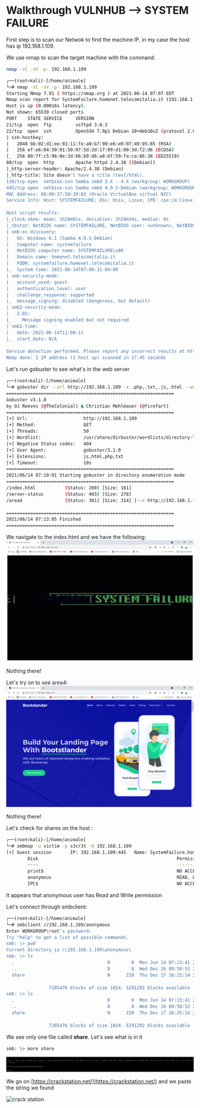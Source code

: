 # Walkthrough VULNHUB --> SYSTEM FAILURE

First step is to scan our Netwok to find the machine IP, in my case the host has ip 192.168.1.109.

We use nmap to scan the target machine with the command:

```bash
nmap -sC -sV -p- 192.168.1.109
```

```bash
┌──(root💀kali)-[/home/animale]
└─# nmap -sC -sV -p- 192.168.1.109
Starting Nmap 7.91 ( https://nmap.org ) at 2021-06-14 07:07 EDT
Nmap scan report for SystemFailure.homenet.telecomitalia.it (192.168.1.109)
Host is up (0.00016s latency).
Not shown: 65530 closed ports
PORT    STATE SERVICE     VERSION
21/tcp  open  ftp         vsftpd 3.0.3
22/tcp  open  ssh         OpenSSH 7.9p1 Debian 10+deb10u2 (protocol 2.0)
| ssh-hostkey:
|   2048 bb:02:d1:ee:91:11:fe:a0:b7:90:e6:e0:07:49:95:85 (RSA)
|   256 ef:e6:04:30:01:50:07:5d:2d:17:99:d1:00:3d:f2:d6 (ECDSA)
|_  256 80:7f:c5:96:0e:3d:66:b9:d6:a8:6f:59:fa:ca:86:36 (ED25519)
80/tcp  open  http        Apache httpd 2.4.38 ((Debian))
|_http-server-header: Apache/2.4.38 (Debian)
|_http-title: Site doesn't have a title (text/html).
139/tcp open  netbios-ssn Samba smbd 3.X - 4.X (workgroup: WORKGROUP)
445/tcp open  netbios-ssn Samba smbd 4.9.5-Debian (workgroup: WORKGROUP)
MAC Address: 08:00:27:50:19:B3 (Oracle VirtualBox virtual NIC)
Service Info: Host: SYSTEMFAILURE; OSs: Unix, Linux; CPE: cpe:/o:linux:linux_kernel

Host script results:
|_clock-skew: mean: 1h20m01s, deviation: 2h18m34s, median: 0s
|_nbstat: NetBIOS name: SYSTEMFAILURE, NetBIOS user: <unknown>, NetBIOS MAC: <unknown> (unknown)
| smb-os-discovery:
|   OS: Windows 6.1 (Samba 4.9.5-Debian)
|   Computer name: systemfailure
|   NetBIOS computer name: SYSTEMFAILURE\x00
|   Domain name: homenet.telecomitalia.it
|   FQDN: systemfailure.homenet.telecomitalia.it
|_  System time: 2021-06-14T07:08:11-04:00
| smb-security-mode:
|   account_used: guest
|   authentication_level: user
|   challenge_response: supported
|_  message_signing: disabled (dangerous, but default)
| smb2-security-mode:
|   2.02:
|_    Message signing enabled but not required
| smb2-time:
|   date: 2021-06-14T11:08:11
|_  start_date: N/A

Service detection performed. Please report any incorrect results at https://nmap.org/submit/ .
Nmap done: 1 IP address (1 host up) scanned in 17.45 seconds
```

Let's run gobuster to see what's in the web server

```bash
┌──(root💀kali)-[/home/animale]
└─# gobuster dir --url http://192.168.1.109 -x .php,.txt,.js,.html --wordlist /usr/share/dirbuster/wordlists/directory-list-2.3-medium.txt -t 50
===============================================================
Gobuster v3.1.0
by OJ Reeves (@TheColonial) & Christian Mehlmauer (@firefart)
===============================================================
[+] Url:                     http://192.168.1.109
[+] Method:                  GET
[+] Threads:                 50
[+] Wordlist:                /usr/share/dirbuster/wordlists/directory-list-2.3-medium.txt
[+] Negative Status codes:   404
[+] User Agent:              gobuster/3.1.0
[+] Extensions:              js,html,php,txt
[+] Timeout:                 10s
===============================================================
2021/06/14 07:10:01 Starting gobuster in directory enumeration mode
===============================================================
/index.html           (Status: 200) [Size: 161]
/server-status        (Status: 403) [Size: 278]
/area4                (Status: 301) [Size: 314] [--> http://192.168.1.109/area4/]

===============================================================
2021/06/14 07:13:05 Finished
===============================================================
```

We navigate to the index.html and we have the following:
![Index.html](./System_Failure/index.PNG?raw=true "index.html")

Nothing there!

Let's try on to see area4:
![area4](./System_Failure/area4.PNG?raw=true "area4")

Nothing there!

Let's check for shares on the host :

```bash
┌──(root💀kali)-[/home/animale]
└─# smbmap -u victim -p s3cr3t -H 192.168.1.109
[+] Guest session       IP: 192.168.1.109:445   Name: SystemFailure.homenet.telecomitalia.it
        Disk                                                    Permissions     Comment
        ----                                                    -----------     -------
        print$                                                  NO ACCESS       Printer Drivers
        anonymous                                               READ, WRITE     open
        IPC$                                                    NO ACCESS       IPC Service (Samba 4.9.5-Debian)
```

It appears that anonymous user has Read and Write permission

Let's connect through smbclient:

```bash
┌──(root💀kali)-[/home/animale]
└─# smbclient //192.168.1.109/anonymous
Enter WORKGROUP\root's password:
Try "help" to get a list of possible commands.
smb: \> pwd
Current directory is \\192.168.1.109\anonymous\
smb: \> ls
  .                                   D        0  Mon Jun 14 07:13:41 2021
  ..                                  D        0  Wed Dec 16 09:58:53 2020
  share                               N      220  Thu Dec 17 16:25:14 2020

                7205476 blocks of size 1024. 5291292 blocks available
smb: \> ls
  .                                   D        0  Mon Jun 14 07:13:41 2021
  ..                                  D        0  Wed Dec 16 09:58:53 2020
  share                               N      220  Thu Dec 17 16:25:14 2020

                7205476 blocks of size 1024. 5291292 blocks available

```

We see only one file called **share**. Let's see what is in it

```bash
smb: \> more share
```

![share](./System_Failure/message.PNG?raw=true "share")

We go on [https://crackstation.net/](https://crackstation.net/) and we paste the string we found

![crack station](./System_Failre/crackstation.PNG?raw=true "Crack Station")
